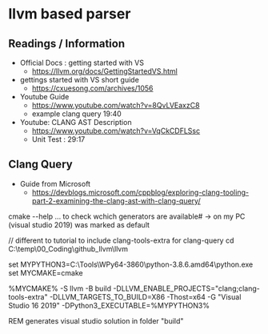 # llvm based parser

## Readings / Information

- Official Docs : getting started with VS
  - https://llvm.org/docs/GettingStartedVS.html
- gettings started with VS short guide
  - https://cxuesong.com/archives/1056
- Youtube Guide
  - https://www.youtube.com/watch?v=8QvLVEaxzC8
  - example clang query 19:40
- Youtube: CLANG AST Description
  - https://www.youtube.com/watch?v=VqCkCDFLSsc
  - Unit Test : 29:17


## Clang Query
- Guide from Microsoft
  - https://devblogs.microsoft.com/cppblog/exploring-clang-tooling-part-2-examining-the-clang-ast-with-clang-query/



cmake --help
... to check wchich generators are available#
-> on my PC (visual studio 2019) was marked as default 


// different to tutorial to include clang-tools-extra for clang-query
cd C:\temp\00_Coding\github_llvm\llvm

set MYPYTHON3=C:\Tools\WPy64-3860\python-3.8.6.amd64\python.exe
set MYCMAKE=cmake

%MYCMAKE% -S llvm -B build -DLLVM_ENABLE_PROJECTS="clang;clang-tools-extra" -DLLVM_TARGETS_TO_BUILD=X86 -Thost=x64 -G "Visual Studio 16 2019" -DPython3_EXECUTABLE=%MYPYTHON3%

REM generates visual studio solution in folder "build"



